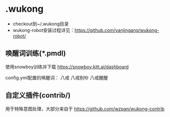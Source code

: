 # .wukong
* checkout到~/.wukong目录
* wukong-robot安装过程详见：https://github.com/yanjingang/wukong-robot/


## 唤醒词训练(*.pmdl)
使用snowboy训练并下载
https://snowboy.kitt.ai/dashboard

config.yml配置的唤醒词：
  八戒
  八戒别吵
  八戒醒醒



## 自定义插件(contrib/)
用于特殊意图处理，大部分来自于
https://github.com/wzpan/wukong-contrib

